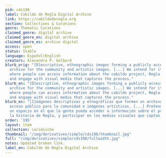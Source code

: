 ```yaml
---
pid: cds198
label: Cabildo de Regla Digital Archive
link: https://cabildoderegla.org
section: Collections & Curations
genre: Thematic Curations
claimed_genre: digital archive
claimed_genre_en: digital archive
claimed_genre_es: archivo digital
access: open
status: Stable
language: Español|English
creators: Alexandra P. Gelbard
blurb_orig: "[D]escriptive, ethnographic images forming a publicly accessible visual
  archive for the community and artistic images. [...] We intend for it to be a space
  where people can access information about the cabildo project, Regla's history,
  and engage with visual media that captures the process."
blurb_en: "[D]escriptive, ethnographic images forming a publicly accessible visual
  archive for the community and artistic images. [...] We intend for it to be a space
  where people can access information about the cabildo project, Regla's history,
  and engage with visual media that captures the process."
blurb_es: "[I]mágenes descriptivas y etnográficas que formen un archivo visual de
  acceso público para la comunidad e imágenes artísticas. [...] Pretendemos que sea
  un espacio en el que la gente pueda acceder a información sobre el proyecto de cabildo,
  la historia de Regla, y participar en los medios visuales que captan el proceso."
order: '195'
layout: item
collection: caridischo
thumbnail: "/img/derivatives/simple/cds198/thumbnail.jpg"
full: "/img/derivatives/simple/cds198/fullwidth.jpg"
notes: Updated broken link.
label_en: Cabildo de Regla Digital Archive
---
```

